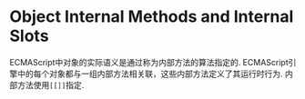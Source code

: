 # Object Internal Methods and Internal Slots

ECMAScript中对象的实际语义是通过称为内部方法的算法指定的.
ECMAScript引擎中的每个对象都与一组内部方法相关联，这些内部方法定义了其运行时行为.
内部方法使用`[[]]`指定.
